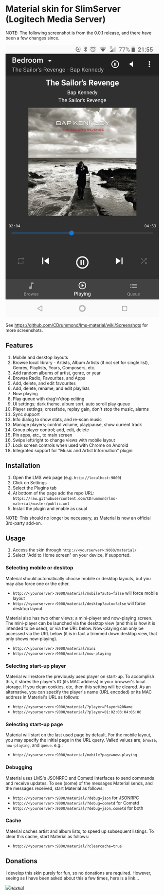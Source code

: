 # Material skin for SlimServer (Logitech Media Server)

NOTE: The following screenshot is from the 0.0.1 release, and there have been
a few changes since.

![Now Playing](screenshots/now-playing.png)

See https://github.com/CDrummond/lms-material/wiki/Screenshots for more screenshots.

## Features

1. Mobile and desktop layouts
2. Browse local library - Artists, Album Artists (if not set for single list),
   Genres, Playlists, Years, Composers, etc.
3. Add random albums of artist, genre, or year
4. Browse Radio, Favourites, and Apps
5. Add, delete, and edit favourites
6. Add, delete, rename, and edit playlists
7. Now playing
8. Play queue with drag'n'drop editing
9. UI settings; dark theme, album sort, auto scroll play queue
10. Player settings; crossfade, replay gain, don't stop the music, alarms
11. Sync support
12. Info dialog to show stats, and re-scan music
13. Manage players; control volume, play/pause, show current track
14. Group player control; add, edit, delete
15. Pin apps, etc., to main screen
16. Swipe left/right to change views with mobile layout
17. Lock screen controls when used with Chrome on Android
18. Integrated support for "Music and Artist Information" plugin

## Installation

1. Open the LMS web page (e.g. `http://localhost:9000`)
2. Click on Settings
3. Select the Plugins tab
4. At bottom of the page add the repo URL: `https://raw.githubusercontent.com/CDrummond/lms-material/master/public.xml`
5. Install the plugin and enable as usual

NOTE: This should no longer be necessary, as Material is now an official
3rd-party add-on.

## Usage

1. Access the skin through `http://<yourserver>:9000/material/`
2. Select "Add to Home screen" on your device, if supported.

### Selecting mobile or desktop

Material should automatically choose mobile or desktop layouts, but you may also
force one or the other.

* `http://<yourserver>:9000/material/mobile?auto=false` will force mobile layout
* `http://<yourserver>:9000/material/desktop?auto=false` will force desktop layout

Material also has two other views; a mini-player and now-playing screen. The
mini-player can be launched via the desktop view (and this is how it is intended
to be used), or via the URL below. Now-playing can only be accessed via the URL
below (it is in fact a trimmed down desktop view, that only shows now-playing).

* `http://<yourserver>:9000/material/mini`
* `http://<yourserver>:9000/material/now-playing`

### Selecting start-up player

Material will restore the previously used player on start-up. To accomplish
this, it stores the player's ID (its MAC address) in your browser's local
storage. If you clean cookies, etc, then this setting will be cleared. As an
alternative, you can specify the player's name (URL encoded) or its MAC address
in Material's URL as follows:

* `http://<yourserver>:9000/material/?player=Player%20Name`
* `http://<yourserver>:9000/material/?player=01:02:03:04:05:06`

### Selecting start-up page

Material will start on the last used page by default. For the mobile layout, you
may specify the initial page in the URL query. Valied values are; `browse`,
`now-playing`, and `queue`. e.g.:

* `http://<yourserver>:9000/material/mobile?page=now-playing`

### Debugging

Material uses LMS's JSONRPC and Cometd interfaces to send commands and receive
updates. To see (some) of the messages Material sends, and the messages
received, start Material as follows:

* `http://<yourserver>:9000/material/?debug=json` for JSONRPC
* `http://<yourserver>:9000/material/?debug=cometd` for Cometd
* `http://<yourserver>:9000/material/?debug=json,cometd` for both

### Cache

Material caches artist and album lists, to speed up subsequent listings. To
clear this cache, start Material as follows:

* `http://<yourserver>:9000/material/?clearcache=true`

## Donations

I develop this skin purely for fun, so no donations are required. However, seeing as I have been asked about this a few times, here is a link...

[![paypal](https://www.paypalobjects.com/en_US/i/btn/btn_donateCC_LG.gif)](https://www.paypal.com/cgi-bin/webscr?cmd=_s-xclick&hosted_button_id=2X2CTDUH27V9L&source=url)
